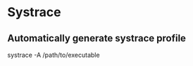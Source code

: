 # Systrace
Automatically generate systrace profile
---------------------------------------



 systrace -A /path/to/executable

